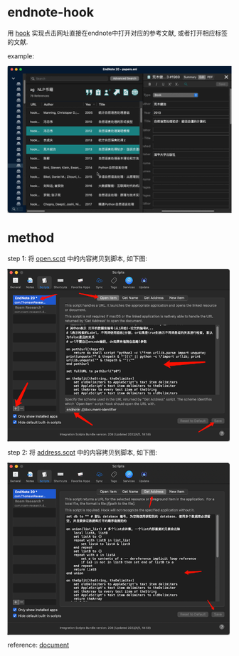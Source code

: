 # endnote-hook

用 [hook](https://hookproductivity.com) 实现点击网址直接在endnote中打开对应的参考文献, 或者打开相应标签的文献.

example: 

<img src="endnote-hook.gif" width = "700" alt="" align=center />

# method

step 1: 将 [open.scpt](open.scpt) 中的内容拷贝到脚本, 如下图:

<img src="1.png" width = "500" alt="" align=center />

step 2: 将 [address.scpt](address.scpt) 中的内容拷贝到脚本, 如下图:

<img src="2.png" width = "500" alt="" align=center />

reference: [document](https://researchsoftware.com/sites/researchsoftware.com/files/files/product_attachments/EndNote%20X9%20Mac%20Documentation.pdf)
